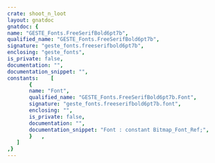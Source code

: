 ```yaml
---
crate: shoot_n_loot
layout: gnatdoc
gnatdoc: {
name: "GESTE_Fonts.FreeSerifBold6pt7b",
qualified_name: "GESTE_Fonts.FreeSerifBold6pt7b",
signature: "geste_fonts.freeserifbold6pt7b",
enclosing: "geste_fonts",
is_private: false,
documentation: "",
documentation_snippet: "",
constants:    [
       {
       name: "Font",
       qualified_name: "GESTE_Fonts.FreeSerifBold6pt7b.Font",
       signature: "geste_fonts.freeserifbold6pt7b.font",
       enclosing: "",
       is_private: false,
       documentation: "",
       documentation_snippet: "Font : constant Bitmap_Font_Ref;",
       }   ,
   ]
,}
---
```

